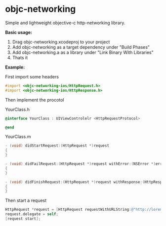 objc-networking
===============

Simple and lightweight objective-c http-networking library.

**Basic usage:**

1. Drag objc-networking.xcodeproj to your project
2. Add objc-networking as a target dependency under "Build Phases"
3. Add objc-networking.a as a library under "Link Binary With Libraries"
4. Thats it 

**Example:**

First import some headers

```objective-c
#import <objc-networking-ios/HttpRequest.h>
#import <objc-networking-ios/HttpResponse.h>

```

Then implement the procotol

YourClass.h
```objective-c
@interface YourClass : UIViewControlelr <HttpRequestProtocol>

@end
```

YourClass.m
```objective-c
- (void) didStartRequest:(HttpRequest *)request
{
}

- (void) didFailRequest:(HttpRequest *)request withError:(NSError *)error
{
}

- (void) didFinishRequest:(HttpRequest *)request withResponse:(HttpResponse *)response
{
}
```

Then start a request

```objective-c
HttpRequest *request = [HttpRequest requestWithURLString:@"http://lorempixel.com/1920/1920/"];
request.delegate = self;
[request start];
```
